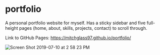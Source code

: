 # portfolio

A personal portfolio website for myself. Has a sticky sidebar and five full-height pages (home, about, skills, projects, contact) to scroll through.

Link to GitHub Pages: https://mitchglass97.github.io/portfolio/

![Screen Shot 2019-07-10 at 2 58 23 PM](https://user-images.githubusercontent.com/52224377/61000515-3501bd00-a323-11e9-9b5c-6d9a7acd232c.png)



